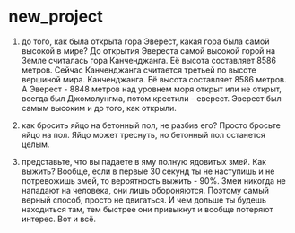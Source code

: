 # new_project
1)  до того, как была открыта гора Эверест, какая гора была самой высокой в мире?
До открытия Эвереста самой высокой горой на Земле считалась гора Канченджанга. Её высота составляет 8586 метров. Сейчас Канченджанга считается третьей по высоте вершиной мира. Канченджанга. Её высота составляет 8586 метров. А Эверест - 8848 метров над уровнем моря открыт или не открыт, всегда был Джомолунгма, потом крестили - еверест. Эверест был самым высоким и до того, как открыли.

2) как бросить яйцо на бетонный пол, не разбив его?
Просто бросьте яйцо на пол. Яйцо может треснуть, но бетонный пол останется целым.

3) представьте, что вы падаете в яму полную ядовитых змей. Как выжить?
Вообще, если в первые 30 секунд ты не наступишь и не потревожишь змей, то вероятность выжить - 90%. Змеи никогда не нападают на человека, они лишь обороняются. Поэтому самый верный способ, просто не двигаться. И чем дольше ты будешь находиться там, тем быстрее они привыкнут и вообще потеряют интерес. Вот и всё.
